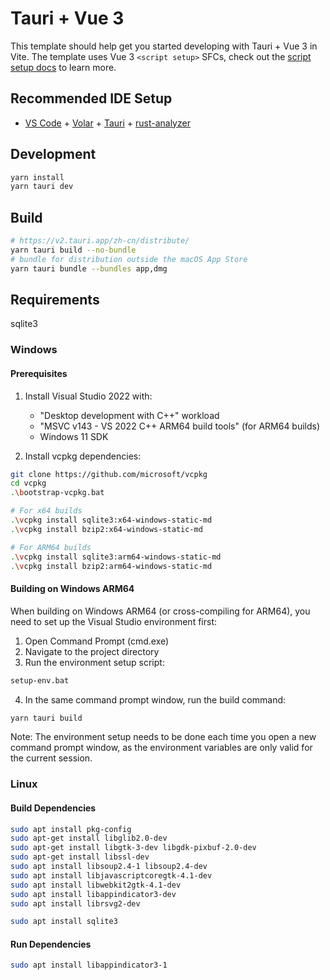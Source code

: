 # Tauri + Vue 3

This template should help get you started developing with Tauri + Vue 3 in Vite. The template uses Vue 3 `<script setup>` SFCs, check out the [script setup docs](https://v3.vuejs.org/api/sfc-script-setup.html#sfc-script-setup) to learn more.

## Recommended IDE Setup

- [VS Code](https://code.visualstudio.com/) + [Volar](https://marketplace.visualstudio.com/items?itemName=Vue.volar) + [Tauri](https://marketplace.visualstudio.com/items?itemName=tauri-apps.tauri-vscode) + [rust-analyzer](https://marketplace.visualstudio.com/items?itemName=rust-lang.rust-analyzer)

## Development

```sh
yarn install
yarn tauri dev
```

## Build

```sh
# https://v2.tauri.app/zh-cn/distribute/
yarn tauri build --no-bundle
# bundle for distribution outside the macOS App Store
yarn tauri bundle --bundles app,dmg
```

## Requirements

sqlite3

### Windows

#### Prerequisites
1. Install Visual Studio 2022 with:
   - "Desktop development with C++" workload
   - "MSVC v143 - VS 2022 C++ ARM64 build tools" (for ARM64 builds)
   - Windows 11 SDK

2. Install vcpkg dependencies:
```sh
git clone https://github.com/microsoft/vcpkg
cd vcpkg
.\bootstrap-vcpkg.bat

# For x64 builds
.\vcpkg install sqlite3:x64-windows-static-md
.\vcpkg install bzip2:x64-windows-static-md

# For ARM64 builds
.\vcpkg install sqlite3:arm64-windows-static-md
.\vcpkg install bzip2:arm64-windows-static-md
```

#### Building on Windows ARM64
When building on Windows ARM64 (or cross-compiling for ARM64), you need to set up the Visual Studio environment first:

1. Open Command Prompt (cmd.exe)
2. Navigate to the project directory
3. Run the environment setup script:
```sh
setup-env.bat
```
4. In the same command prompt window, run the build command:
```sh
yarn tauri build
```

Note: The environment setup needs to be done each time you open a new command prompt window, as the environment variables are only valid for the current session.

### Linux

#### Build Dependencies

```sh
sudo apt install pkg-config
sudo apt-get install libglib2.0-dev
sudo apt-get install libgtk-3-dev libgdk-pixbuf-2.0-dev
sudo apt-get install libssl-dev
sudo apt install libsoup2.4-1 libsoup2.4-dev
sudo apt install libjavascriptcoregtk-4.1-dev
sudo apt install libwebkit2gtk-4.1-dev
sudo apt install libappindicator3-dev
sudo apt install librsvg2-dev

sudo apt install sqlite3
```

#### Run Dependencies

```sh
sudo apt install libappindicator3-1
```
